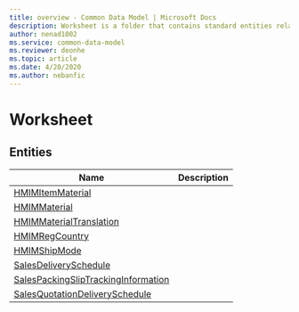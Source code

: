 ```yaml
---
title: overview - Common Data Model | Microsoft Docs
description: Worksheet is a folder that contains standard entities related to the Common Data Model.
author: nenad1002
ms.service: common-data-model
ms.reviewer: deonhe
ms.topic: article
ms.date: 4/20/2020
ms.author: nebanfic
---
```


# Worksheet


## Entities

|Name|Description|
|---|---|
|[HMIMItemMaterial](HMIMItemMaterial.md)||
|[HMIMMaterial](HMIMMaterial.md)||
|[HMIMMaterialTranslation](HMIMMaterialTranslation.md)||
|[HMIMRegCountry](HMIMRegCountry.md)||
|[HMIMShipMode](HMIMShipMode.md)||
|[SalesDeliverySchedule](SalesDeliverySchedule.md)||
|[SalesPackingSlipTrackingInformation](SalesPackingSlipTrackingInformation.md)||
|[SalesQuotationDeliverySchedule](SalesQuotationDeliverySchedule.md)||
